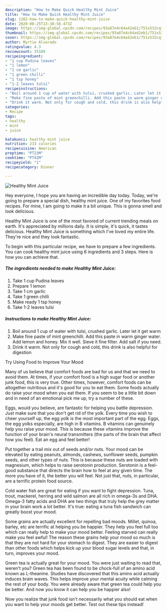 ```yaml
---
description: "How to Make Quick Healthy Mint Juice"
title: "How to Make Quick Healthy Mint Juice"
slug: 1282-how-to-make-quick-healthy-mint-juice
date: 2020-08-25T13:38:58.473Z
image: https://img-global.cpcdn.com/recipes/93a87e4c64a42eb1/751x532cq70/healthy-mint-juice-recipe-main-photo.jpg
thumbnail: https://img-global.cpcdn.com/recipes/93a87e4c64a42eb1/751x532cq70/healthy-mint-juice-recipe-main-photo.jpg
cover: https://img-global.cpcdn.com/recipes/93a87e4c64a42eb1/751x532cq70/healthy-mint-juice-recipe-main-photo.jpg
author: Myrtie Alvarado
ratingvalue: 4.3
reviewcount: 35189
recipeingredient:
- "1 cup Pudina leaves"
- "1 lemon"
- "1 cm garlic"
- "1 green chilli"
- "1 tsp honey"
- "1-2 leaves tulsi"
recipeinstructions:
- "Boil around 1 cup of water with tulsi, crushed garlic. Later let it get warm"
- "Make fine paste of mint greenchilli. Add this paste in warm ginger water. Add lemon and honey. Mix it well. Sieve it fine filter. Add salt if you need."
- "Drink it warm. Not only for cough and cold, this drink is also helpful for digestion"
categories:
- Recipe
tags:
- healthy
- mint
- juice

katakunci: healthy mint juice 
nutrition: 233 calories
recipecuisine: American
preptime: "PT23M"
cooktime: "PT42M"
recipeyield: "1"
recipecategory: Dinner

---
```



![Healthy Mint Juice](https://img-global.cpcdn.com/recipes/93a87e4c64a42eb1/751x532cq70/healthy-mint-juice-recipe-main-photo.jpg)

Hey everyone, I hope you are having an incredible day today. Today, we're going to prepare a special dish, healthy mint juice. One of my favorites food recipes. For mine, I am going to make it a bit unique. This is gonna smell and look delicious.



Healthy Mint Juice is one of the most favored of current trending meals on earth. It's appreciated by millions daily. It is simple, it's quick, it tastes delicious. Healthy Mint Juice is something which I've loved my entire life. They're nice and they look fantastic.


To begin with this particular recipe, we have to prepare a few ingredients. You can cook healthy mint juice using 6 ingredients and 3 steps. Here is how you can achieve that.

<!--inarticleads1-->

##### The ingredients needed to make Healthy Mint Juice:

1. Take 1 cup Pudina leaves
1. Prepare 1 lemon
1. Take 1 cm garlic
1. Take 1 green chilli
1. Make ready 1 tsp honey
1. Take 1-2 leaves tulsi




<!--inarticleads2-->

##### Instructions to make Healthy Mint Juice:

1. Boil around 1 cup of water with tulsi, crushed garlic. Later let it get warm
1. Make fine paste of mint greenchilli. Add this paste in warm ginger water. Add lemon and honey. Mix it well. Sieve it fine filter. Add salt if you need.
1. Drink it warm. Not only for cough and cold, this drink is also helpful for digestion




Try Using Food to Improve Your Mood


Many of us believe that comfort foods are bad for us and that we need to avoid them. At times, if your comfort food is a high sugar food or another junk food, this is very true. Other times, however, comfort foods can be altogether nutritious and it's good for you to eat them. Some foods actually do raise your mood when you eat them. If you seem to be a little bit down and in need of an emotional pick me up, try a number of these.

Eggs, would you believe, are fantastic for helping you battle depression. Just make sure that you don't get rid of the yolk. Every time you wish to cheer yourself up, the egg yolk is the most important part of the egg. Eggs, the egg yolks especially, are high in B vitamins. B vitamins can genuinely help you raise your mood. This is because these vitamins improve the function of your brain's neural transmitters (the parts of the brain that affect how you feel). Eat an egg and feel better!

Put together a trail mix out of seeds and/or nuts. Your mood can be elevated by eating peanuts, almonds, cashews, sunflower seeds, pumpkin seeds, and other types of nuts. This is because these nuts are loaded with magnesium, which helps to raise serotonin production. Serotonin is a feel-good substance that directs the brain how to feel at any given time. The more you have of it, the better you will feel. Not just that, nuts, in particular, are a terrific protein food source.

Cold water fish are great for eating if you want to fight depression. Tuna, trout, mackerel, herring and wild salmon are all rich in omega-3s and DHA. Omega-3 fatty acids and DHA are two things that truly help the grey matter in your brain work a lot better. It's true: eating a tuna fish sandwich can greatly boost your mood. 

Some grains are actually excellent for repelling bad moods. Millet, quinoa, barley, etc are terrific at helping you be happier. They help you feel full too which can really help to make your mood better. Feeling starved can really make you feel awful! The reason these grains help your mood so much is that they are not hard for your stomach to digest. They are easier to digest than other foods which helps kick up your blood sugar levels and that, in turn, improves your mood.

Green tea is actually great for your mood. You were just waiting to read that, weren't you? Green tea has been found to be chock-full of an amino acid known as L-theanine. Studies have discovered that this amino acid actually induces brain waves. This helps improve your mental acuity while calming the rest of your body. You were already aware that green tea could help you be better. And now you know it can help you be happier also!

Now you realize that junk food isn't necessarily what you should eat when you want to help your moods get better. Test out  these tips  instead!

